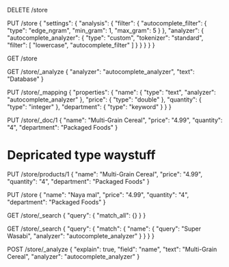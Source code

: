 DELETE /store


PUT /store
{
  "settings": {
    "analysis": {
      "filter": {
        "autocomplete_filter": {
          "type": "edge_ngram",
          "min_gram": 1,
          "max_gram": 5
        }
      },
      "analyzer": {
        "autocomplete_analyzer": {
          "type": "custom",
          "tokenizer": "standard",
          "filter": [
            "lowercase",
            "autocomplete_filter"
          ]
        }
      }
    }
  }
}

GET /store

GET /store/_analyze
{
"analyzer": "autocomplete_analyzer",
"text": "Database"
}


PUT /store/_mapping
{
  "properties": {
    "name": {
      "type": "text",
      "analyzer": "autocomplete_analyzer"
    },
    "price": {
      "type": "double"
    },
    "quantity": {
      "type": "integer"
    },
    "department": {
      "type": "keyword"
    }
  }
}


PUT /store/_doc/1
{
  "name": "Multi-Grain Cereal",
  "price": "4.99",
  "quantity": "4",
  "department": "Packaged Foods"
}

# Depricated type waystuff 
PUT /store/products/1
{
  "name": "Multi-Grain Cereal",
  "price": "4.99",
  "quantity": "4",
  "department": "Packaged Foods"
}


PUT /store
{
  "name": "Naya mal",
  "price": "4.99",
  "quantity": "4",
  "department": "Packaged Foods"
}

GET /store/_search
{
  "query": {
    "match_all": {}
  }
}


GET /store/_search
{
  "query": {
    "match": {
      "name": {
        "query": "Super Wasabi",
        "analyzer": "autocomplete_analyzer"
      }
    }
  }
}

POST /store/_analyze
{
  "explain": true,
  "field": "name",
  "text": "Multi-Grain Cereal",
  "analyzer": "autocomplete_analyzer"
}

